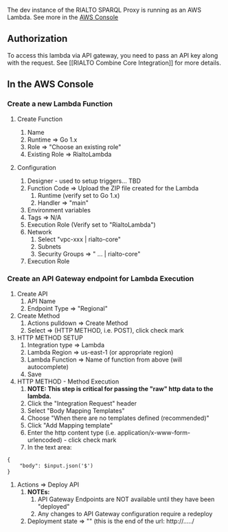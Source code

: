 The dev instance of the RIALTO SPARQL Proxy is running as an AWS Lambda. See more in the [AWS Console](https://console.aws.amazon.com/lambda/home?region=us-east-1#/functions/sparqlProxy?tab=graph)

## Authorization

To access this lambda via API gateway, you need to pass an API key along with the request. See [[RIALTO Combine Core Integration]] for more details.

## In the AWS Console

### Create a new Lambda Function

1. Create Function
    1. Name
    1. Runtime => Go 1.x
    1. Role => "Choose an existing role"
    1. Existing Role => RialtoLambda

1. Configuration
    1. Designer - used to setup triggers... TBD
    1. Function Code => Upload the ZIP file created for the Lambda
        1. Runtime (verify set to Go 1.x)
        1. Handler => "main"
    1. Environment variables
    1. Tags => N/A
    1. Execution Role (Verify set to "RialtoLambda")
    1. Network
        1. Select "vpc-xxx | rialto-core"
        1. Subnets
        1. Security Groups => " ... | rialto-core"
    1. Execution Role 

### Create an API Gateway endpoint for Lambda Execution

1. Create API
    1. API Name
    1. Endpoint Type => "Regional"
1. Create Method
    1. Actions pulldown => Create Method
    1. Select => (HTTP METHOD, i.e. POST), click check mark
1. HTTP METHOD SETUP
    1. Integration type => Lambda
    1. Lambda Region => us-east-1 (or appropriate region)
    1. Lambda Function => Name of function from above (will autocomplete)
    1. Save
1. HTTP METHOD - Method Execution
    1. **NOTE: This step is critical for passing the "raw" http data to the lambda.**
    1. Click the "Integration Request" header
    1. Select "Body Mapping Templates"
    1. Choose "When there are no templates defined (recommended)"
    1. Click "Add Mapping template"
    1. Enter the http content type (i.e. application/x-www-form-urlencoded) - click check mark
    1. In the text area:
```
{
    "body": $input.json('$')
}
```
1. Actions => Deploy API
    1. **NOTEs:**
        1. API Gateway Endpoints are NOT available until they have been "deployed"
        1. Any changes to API Gateway configuration require a redeploy
    1. Deployment state => "<endpoint name>" (this is the end of the url: http://...../<endpoint name>
